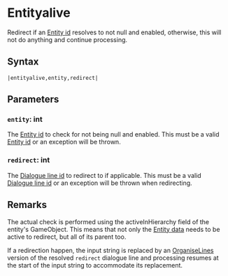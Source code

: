 # Entityalive

Redirect if an [Entity id](../Entity%20id.md) resolves to not null and enabled, otherwise, this will not do anything and continue processing.

## Syntax

````
|entityalive,entity,redirect|
````

## Parameters

### `entity`: int

The [Entity id](../Entity%20id.md) to check for not being null and enabled. This must be a valid [Entity id](../Entity%20id.md) or an exception will be thrown.

### `redirect`: int

The [Dialogue line id](../Dialogue%20line%20id.md) to redirect to if applicable. This must be a valid [Dialogue line id](../Dialogue%20line%20id.md) or an exception will be thrown when redirecting.

## Remarks

The actual check is performed using the activeInHierarchy field of the entity's GameObject. This means that not only the [Entity data](../../../TextAsset%20Data/Entity%20data.md) needs to be active to redirect, but all of its parent too.

If a redirection happen, the input string is replaced by an [OrganiseLines](../../Related%20Systems/Automatic%20Line%20Breaks/OrganiseLines.md) version of the resolved `redirect` dialogue line and processing resumes at the start of the input string to accommodate its replacement.

